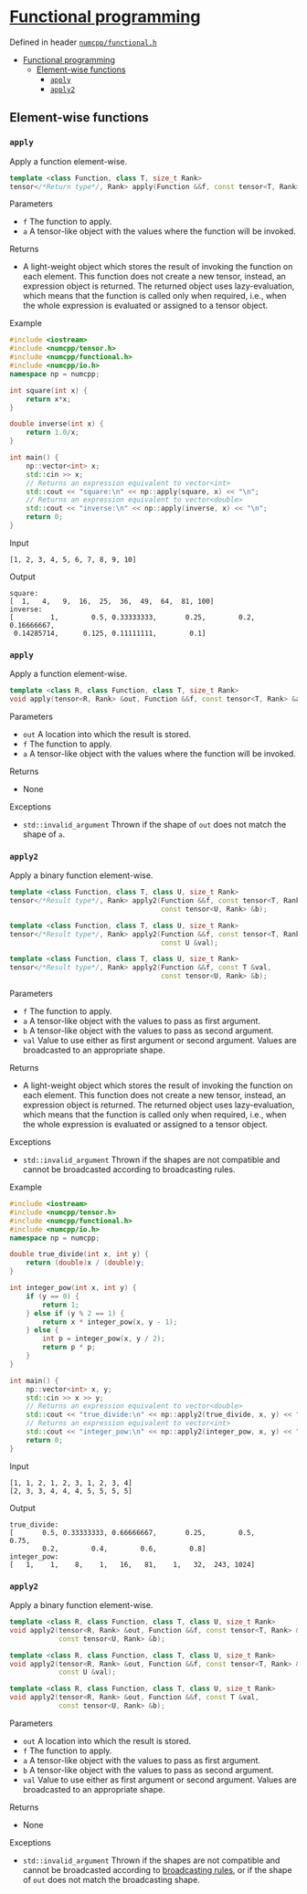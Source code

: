 # [Functional programming](readme.md)

Defined in header [`numcpp/functional.h`](/include/numcpp/functional.h)

- [Functional programming](#functional-programming)
  - [Element-wise functions](#element-wise-functions)
    - [`apply`](#apply)
    - [`apply2`](#apply2)

## Element-wise functions

### `apply`

Apply a function element-wise.
```cpp
template <class Function, class T, size_t Rank>
tensor</*Return type*/, Rank> apply(Function &&f, const tensor<T, Rank> &a);
```

Parameters

* `f` The function to apply.
* `a` A tensor-like object with the values where the function will be invoked.

Returns

* A light-weight object which stores the result of invoking the function on each element. This function does not create a new tensor, instead, an expression object is returned. The returned object uses lazy-evaluation, which means that the function is called only when required, i.e., when the whole expression is evaluated or assigned to a tensor object.

Example

```cpp
#include <iostream>
#include <numcpp/tensor.h>
#include <numcpp/functional.h>
#include <numcpp/io.h>
namespace np = numcpp;

int square(int x) {
    return x*x;
}

double inverse(int x) {
    return 1.0/x;
}

int main() {
    np::vector<int> x;
    std::cin >> x;
    // Returns an expression equivalent to vector<int>
    std::cout << "square:\n" << np::apply(square, x) << "\n";
    // Returns an expression equivalent to vector<double>
    std::cout << "inverse:\n" << np::apply(inverse, x) << "\n";
    return 0;
}
```

Input

```
[1, 2, 3, 4, 5, 6, 7, 8, 9, 10]
```

Output

```
square:
[  1,   4,   9,  16,  25,  36,  49,  64,  81, 100]
inverse:
[         1,        0.5, 0.33333333,       0.25,        0.2, 0.16666667, 
 0.14285714,      0.125, 0.11111111,        0.1]
```

<h3><code>apply</code></h3>

Apply a function element-wise.
```cpp
template <class R, class Function, class T, size_t Rank>
void apply(tensor<R, Rank> &out, Function &&f, const tensor<T, Rank> &a);
```

Parameters

* `out` A location into which the result is stored.
* `f` The function to apply.
* `a` A tensor-like object with the values where the function will be invoked.

Returns

* None

Exceptions

* `std::invalid_argument` Thrown if the shape of `out` does not match the shape of `a`.

### `apply2`

Apply a binary function element-wise.
```cpp
template <class Function, class T, class U, size_t Rank>
tensor</*Result type*/, Rank> apply2(Function &&f, const tensor<T, Rank> &a,
                                     const tensor<U, Rank> &b);

template <class Function, class T, class U, size_t Rank>
tensor</*Result type*/, Rank> apply2(Function &&f, const tensor<T, Rank> &a,
                                     const U &val);

template <class Function, class T, class U, size_t Rank>
tensor</*Result type*/, Rank> apply2(Function &&f, const T &val,
                                     const tensor<U, Rank> &b);
```

Parameters

* `f` The function to apply.
* `a` A tensor-like object with the values to pass as first argument.
* `b` A tensor-like object with the values to pass as second argument.
* `val` Value to use either as first argument or second argument. Values are broadcasted to an appropriate shape.

Returns

* A light-weight object which stores the result of invoking the function on each element. This function does not create a new tensor, instead, an expression object is returned. The returned object uses lazy-evaluation, which means that the function is called only when required, i.e., when the whole expression is evaluated or assigned to a tensor object.

Exceptions

* `std::invalid_argument` Thrown if the shapes are not compatible and cannot be broadcasted according to broadcasting rules.

Example

```cpp
#include <iostream>
#include <numcpp/tensor.h>
#include <numcpp/functional.h>
#include <numcpp/io.h>
namespace np = numcpp;

double true_divide(int x, int y) {
    return (double)x / (double)y;
}

int integer_pow(int x, int y) {
    if (y == 0) {
        return 1;
    } else if (y % 2 == 1) {
        return x * integer_pow(x, y - 1);
    } else {
        int p = integer_pow(x, y / 2);
        return p * p;
    }
}

int main() {
    np::vector<int> x, y;
    std::cin >> x >> y;
    // Returns an expression equivalent to vector<double>
    std::cout << "true_divide:\n" << np::apply2(true_divide, x, y) << "\n";
    // Returns an expression equivalent to vector<int>
    std::cout << "integer_pow:\n" << np::apply2(integer_pow, x, y) << "\n";
    return 0;
}
```

Input

```
[1, 1, 2, 1, 2, 3, 1, 2, 3, 4]
[2, 3, 3, 4, 4, 4, 5, 5, 5, 5]
```

Output

```
true_divide:
[       0.5, 0.33333333, 0.66666667,       0.25,        0.5,       0.75, 
        0.2,        0.4,        0.6,        0.8]
integer_pow:
[   1,    1,    8,    1,   16,   81,    1,   32,  243, 1024]
```

<h3><code>apply2</code></h3>

Apply a binary function element-wise.
```cpp
template <class R, class Function, class T, class U, size_t Rank>
void apply2(tensor<R, Rank> &out, Function &&f, const tensor<T, Rank> &a,
            const tensor<U, Rank> &b);

template <class R, class Function, class T, class U, size_t Rank>
void apply2(tensor<R, Rank> &out, Function &&f, const tensor<T, Rank> &a,
            const U &val);

template <class R, class Function, class T, class U, size_t Rank>
void apply2(tensor<R, Rank> &out, Function &&f, const T &val,
            const tensor<U, Rank> &b);
```

Parameters

* `out` A location into which the result is stored.
* `f` The function to apply.
* `a` A tensor-like object with the values to pass as first argument.
* `b` A tensor-like object with the values to pass as second argument.
* `val` Value to use either as first argument or second argument. Values are broadcasted to an appropriate shape.

Returns

* None

Exceptions

* `std::invalid_argument` Thrown if the shapes are not compatible and cannot be broadcasted according to [broadcasting rules](/doc/Tensor%20class/Shapes/Non-member%20functions.md#broadcast_shapes), or if the shape of `out` does not match the broadcasting shape.
